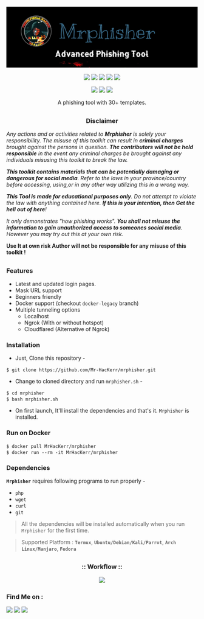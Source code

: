 <!-- Mrphisher -->

<p align="center">
  <img src=".imgs/logo.png">
</p>

<p align="center">
  <img src="https://img.shields.io/badge/Version-0.1-green?style=for-the-badge">
  <img src="https://img.shields.io/github/license/Mr-HacKerr/mrphisher?style=for-the-badge">
  <img src="https://img.shields.io/github/stars/Mr-HacKerr/mrphisher?style=for-the-badge">
  <img src="https://img.shields.io/github/issues/Mr-HacKerr/mrphisher?color=red&style=for-the-badge">
  <img src="https://img.shields.io/github/forks/Mr-HacKerr/mrphisher?color=teal&style=for-the-badge">
</p>

<p align="center">
  <img src="https://img.shields.io/badge/Author-Mr--HacKerr-cyan?style=flat-square">
  <img src="https://img.shields.io/badge/Open%20Source-Yes-cyan?style=flat-square">
  <img src="https://img.shields.io/badge/Written%20In-Bash-cyan?style=flat-square">
</p>

<p align="center">A phishing tool with 30+ templates.</p>

##

<h3><p align="center">Disclaimer</p></h3>

<i>Any actions and or activities related to <b>Mrphisher</b> is solely your responsibility. The misuse of this toolkit can result in <b>criminal charges</b> brought against the persons in question. <b>The contributors will not be held responsible</b> in the event any criminal charges be brought against any individuals misusing this toolkit to break the law.

<b>This toolkit contains materials that can be potentially damaging or dangerous for social media</b>. Refer to the laws in your province/country before accessing, using,or in any other way utilizing this in a wrong way.

<b>This Tool is made for educational purposes only</b>. Do not attempt to violate the law with anything contained here. <b>If this is your intention, then Get the hell out of here</b>!

It only demonstrates "how phishing works". <b>You shall not misuse the information to gain unauthorized access to someones social media</b>. However you may try out this at your own risk.</i>

<b>Use It at own risk Author will not be responsible for any misuse of this toolkit !</b>

##

### Features

- Latest and updated login pages.
- Mask URL support 
- Beginners friendly
- Docker support (checkout `docker-legacy` branch)
- Multiple tunneling options
  - Localhost
  - Ngrok (With or without hotspot)
  - Cloudflared (Alternative of Ngrok)


### Installation

- Just, Clone this repository -
```
$ git clone https://github.com/Mr-HacKerr/mrphisher.git
```

- Change to cloned directory and run `mrphisher.sh` -
```
$ cd mrphisher
$ bash mrphisher.sh
```

- On first launch, It'll install the dependencies and that's it. `Mrphisher` is installed.

### Run on Docker
```
$ docker pull MrHacKerr/mrphisher
$ docker run --rm -it MrHacKerr/mrphisher
```

### Dependencies

**`Mrphisher`** requires following programs to run properly - 
- `php`
- `wget`
- `curl`
- `git`

> All the dependencies will be installed automatically when you run `Mrphisher` for the first time.

> Supported Platform : **`Termux`**, **`Ubuntu/Debian/Kali/Parrot`**, **`Arch Linux/Manjaro`**, **`Fedora`**

##

<h3 align="center">
:: Workflow ::
</h3>
<p align="center">
<img src=".imgs/wf.gif"/>
</p>



### Find Me on :
<p align="left">
  <a href="https://github.com/Mr-HacKerr" target="_blank"><img src="https://img.shields.io/badge/Github-Mr--HacKerr-green?style=for-the-badge&logo=github"></a>
  <a href="https://www.facebook.com/profile.php?id=100000098645074" target="_blank"><img src="https://img.shields.io/badge/FB-%40M.Zain-red?style=for-the-badge&logo=facebook"></a>
  <a href="https://m.me/100065021172001" target="_blank"><img src="https://img.shields.io/badge/Chat-Messenger-blue?style=for-the-badge&logo=messenger"></a>
</p>

